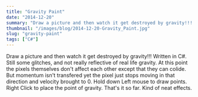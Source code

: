 ```yaml
---
title: "Gravity Paint"
date: "2014-12-20"
summary: "Draw a picture and then watch it get destroyed by gravity!!! Written in C#. Still some glitches, and not really reflective of real life g..."
thumbnail: "/images/blog/2014-12-20-Gravity_Paint.jpg"
slug: "gravity-paint"
tags: ["C#"]
---
```

Draw a picture and then watch it get destroyed by gravity!!! Written in C#. Still some glitches, and not really reflective of real life gravity. At this point the pixels themselves don't affect each other except that they can colide. But momentum isn't transfered yet the pixel just stops moving in that direction and velocity brought to 0. Hold down Left mouse to draw points. Right Click to place the point of gravity. That's it so far. Kind of neat effects.